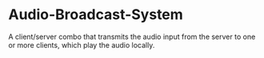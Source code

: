 # Audio-Broadcast-System
A client/server combo that transmits the audio input from the server to one or more clients, which play the audio locally.
